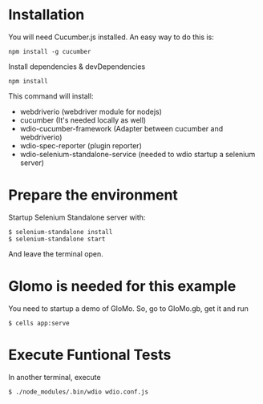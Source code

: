 # Installation
You will need Cucumber.js installed.
An easy way to do this is:

    npm install -g cucumber

Install dependencies & devDependencies

    npm install 

This command will install:
- webdriverio (webdriver module for nodejs) 
- cucumber (It's needed locally as well)
- wdio-cucumber-framework (Adapter between cucumber and webdriverio)
- wdio-spec-reporter (plugin reporter)
- wdio-selenium-standalone-service (needed to wdio startup a selenium server)

# Prepare the environment
Startup Selenium Standalone server with:

    $ selenium-standalone install
    $ selenium-standalone start

And leave the terminal open.

# Glomo is needed for this example
You need to startup a demo of GloMo. So, go to GloMo.gb, get it and run

    $ cells app:serve


# Execute Funtional Tests
In another terminal, execute

    $ ./node_modules/.bin/wdio wdio.conf.js
    